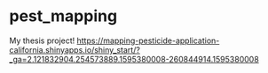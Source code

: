 # pest_mapping
My thesis project! 
https://mapping-pesticide-application-california.shinyapps.io/shiny_start/?_ga=2.121832904.254573889.1595380008-260844914.1595380008
